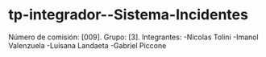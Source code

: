 # tp-integrador--Sistema-Incidentes
Número de comisión: [009].
Grupo: [3].
Integrantes:
-Nicolas Tolini
-Imanol Valenzuela
-Luisana Landaeta
-Gabriel Piccone
